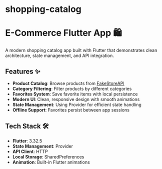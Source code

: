 # shopping-catalog
# E-Commerce Flutter App 🛍️

A modern shopping catalog app built with Flutter that demonstrates clean architecture, state management, and API integration.

## Features ✨

- **Product Catalog**: Browse products from [FakeStoreAPI](https://fakestoreapi.com)
- **Category Filtering**: Filter products by different categories
- **Favorites System**: Save favorite items with local persistence
- **Modern UI**: Clean, responsive design with smooth animations
- **State Management**: Using Provider for efficient state handling
- **Offline Support**: Favorites persist between app sessions

## Tech Stack 🛠️

- **Flutter**: 3.32.5
- **State Management**: Provider
- **API Client**: HTTP
- **Local Storage**: SharedPreferences
- **Animation**: Built-in Flutter animations

